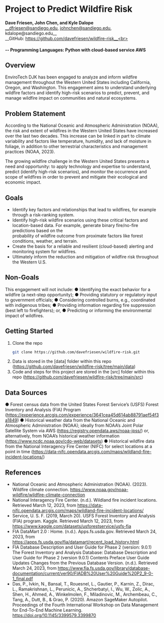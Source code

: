 # Project to Predict Wildfire Risk
__Dave Friesen, John Chen, and Kyle Dalope__<br>
__dfriesen@sandiego.edu, johnchen@sandiego.edu, kdalope@sandiego.edu__<br>
__GitHub: https://github.com/davefriesen/wildfire-risk__<br>

#### -- Programming Languages: Python with cloud-based service AWS

## Overview
EnviroTech DJK has been engaged to analyze and inform wildfire management throughout the Western United States including California, Oregon, and Washington. This engagement aims to understand underlying wildfire factors and identify high-risk scenarios to predict, prevent, and manage wildfire impact on communities and natural ecosystems.

## Problem Statement
According to the National Oceanic and Atmospheric Administration (NOAA), the risk and extent of wildfires in the Western United States have increased over the last two decades. This increase can be linked in part to climate variability and factors like temperature, humidity, and lack of moisture in foliage, in addition to other terrestrial characteristics and management practices (NOAA, 2023).

The growing wildfire challenge in the Western United States presents a need and opportunity: to apply technology and expertise to understand, predict (identify high-risk scenarios), and monitor the occurrence and scope of wildfires in order to prevent and mitigate their ecological and economic impact.

## Goals
* Identify key factors and relationships that lead to wildfires, for example through a risk-ranking system. 
* Identify high-risk wildfire scenarios using these critical factors and location-based data. For example, generate binary fire/no-fire predictions based on the      
  probability of wildfire outcome from proximate factors like forest conditions, weather, and terrain.
* Create the basis for a reliable and resilient (cloud-based) alerting and monitoring system for wildfires.
* Ultimately inform the reduction and mitigation of wildfire risk throughout the Western U.S.

## Non-Goals
This engagement will not include:
●	Identifying the exact behavior for a wildfire (a next-step opportunity);
●	Providing statutory or regulatory input to government officials;
●	Considering controlled burns, e.g., coordinated with indigenous tribes;
●	Providing information regarding fire suppression (best left to firefighters); or,
●	Predicting or informing the environmental impact of wildfires.

## Getting Started
1. Clone the repo
   ```sh
   git clone https://github.com/davefriesen/wildfire-risk.git
   ```
2. Data is stored in the [data] folder within this repo (https://github.com/davefriesen/wildfire-risk/tree/main/data)
3. Code and steps for this project are stored in the [src] folder within this repo (https://github.com/davefriesen/wildfire-risk/tree/main/src)

## Data Sources
●	Forest census data from the United States Forest Service’s (USFS) Forest Inventory and Analysis (FIA) Program (https://experience.arcgis.com/experience/3641cea45d614ab88791aef54f3a1849)
●	Historical weather data from the National Oceanic and Atmospheric Administration (NOAA); ideally from NOAA’s Joint Polar Satellite System via AWS (https://registry.opendata.aws/noaa-jpss/) or, alternatively, from NOAA’s historical weather information (https://www.ncdc.noaa.gov/cdo-web/datasets)
●	Historical wildfire data from the National Interagency Fire Center (NIFC) for select locations at a point in time (https://data-nifc.opendata.arcgis.com/maps/wildland-fire-incident-locations/)

## References
* National Oceanic and Atmospheric Administration (NOAA). (2023). Wildfire climate connection. https://www.noaa.gov/noaa-wildfire/wildfire-climate-connection
* National Interagency Fire Center. (n.d.). Wildland fire incident locations. Retrieved March 12, 2023, from https://data-nifc.opendata.arcgis.com/maps/wildland-fire-incident-locations/ 
* Service, U. S. F. (2019, March 20). USFS Forest Inventory and Analysis (FIA) program. Kaggle. Retrieved March 12, 2023, from https://www.kaggle.com/datasets/usforestservice/usfs-fia 
* FIA DataMart 2.0 : Home. (n.d.). Apps.fs.usda.gov. Retrieved March 24, 2023, from https://apps.fs.usda.gov/fia/datamart/recent_load_history.html
* FIA Database Description and User Guide for Phase 2 (version: 9.0.1) The Forest Inventory and Analysis Database: Database Description and User Guide for Phase 2 (version 9.0.1) Contents Preface User Guide Updates Changes from the Previous Database Version. (n.d.). Retrieved March 24, 2023, from https://www.fia.fs.usda.gov/library/database-documentation/current/ver90/FIADB%20User%20Guide%20P2_9-0-1_final.pdf
* Das, P., Ivkin, N., Bansal, T., Rouesnel, L., Gautier, P., Karnin, Z., Dirac, L., Ramakrishnan, L., Perunicic, A., Shcherbatyi, I., Wu, W., Zolic, A., Shen, H., Ahmed, A., Winkelmolen, F., Miladinovic, M., Archembeau, C., Tang, A., Dutt, B., & Grao, P. (2020). Amazon SageMaker Autopilot. Proceedings of the Fourth International Workshop on Data Management for End-To-End Machine Learning. https://doi.org/10.1145/3399579.3399870
